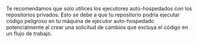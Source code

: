 Te recomendamos que solo utilices los ejecutores auto-hospedados con los repositorios privados. Esto se debe a que tu repositorio podría ejecutar código peligroso en tu máquina de ejecutor auto-hospedado potencialmente al crear una solicitud de cambios que excluya el código en un flujo de trabajo.
